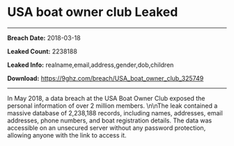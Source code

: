 # USA boat owner club Leaked

------------
**Breach Date:** 2018-03-18

**Leaked Count:** 2238188

**Leaked Info:** realname,email,address,gender,dob,children

**Download:** https://9ghz.com/breach/USA_boat_owner_club_325749

------------
In May 2018, a data breach at the USA Boat Owner Club exposed the personal information of over 2 million members. \n\nThe leak contained a massive database of 2,238,188 records, including names, addresses, email addresses, phone numbers, and boat registration details. The data was accessible on an unsecured server without any password protection, allowing anyone with the link to access it.
